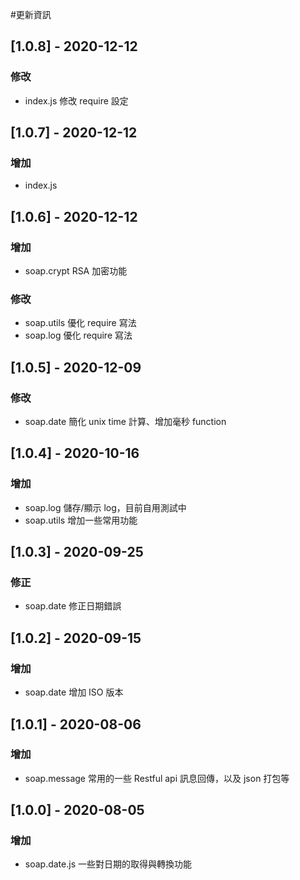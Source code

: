 #更新資訊

## [1.0.8] - 2020-12-12
### 修改

- index.js 修改 require 設定

## [1.0.7] - 2020-12-12
### 增加

- index.js

## [1.0.6] - 2020-12-12
### 增加

- soap.crypt RSA 加密功能

### 修改

- soap.utils 優化 require 寫法
- soap.log 優化 require 寫法

## [1.0.5] - 2020-12-09
### 修改

- soap.date 簡化 unix time 計算、增加毫秒 function

## [1.0.4] - 2020-10-16
### 增加

- soap.log 儲存/顯示 log，目前自用測試中
- soap.utils 增加一些常用功能

## [1.0.3] - 2020-09-25
### 修正

- soap.date 修正日期錯誤

## [1.0.2] - 2020-09-15
### 增加

- soap.date 增加 ISO 版本

## [1.0.1] - 2020-08-06
### 增加

- soap.message 常用的一些 Restful api 訊息回傳，以及 json 打包等

## [1.0.0] - 2020-08-05
### 增加

- soap.date.js 一些對日期的取得與轉換功能